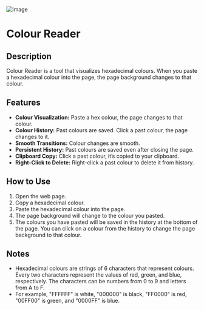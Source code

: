 ![image](https://github.com/qzxtu/Colour-Reader/assets/69091361/98c68239-ccb7-4997-a040-8e2d61e4b2b3)
# Colour Reader

## Description
Colour Reader is a tool that visualizes hexadecimal colours. When you paste a hexadecimal colour into the page, the page background changes to that colour.

## Features
- **Colour Visualization:** Paste a hex colour, the page changes to that colour.
- **Colour History:** Past colours are saved. Click a past colour, the page changes to it.
- **Smooth Transitions:** Colour changes are smooth.
- **Persistent History:** Past colours are saved even after closing the page.
- **Clipboard Copy:** Click a past colour, it’s copied to your clipboard.
- **Right-Click to Delete:** Right-click a past colour to delete it from history.

## How to Use
1. Open the web page.
2. Copy a hexadecimal colour.
3. Paste the hexadecimal colour into the page.
4. The page background will change to the colour you pasted.
5. The colours you have pasted will be saved in the history at the bottom of the page. You can click on a colour from the history to change the page background to that colour.

## Notes
- Hexadecimal colours are strings of 6 characters that represent colours. Every two characters represent the values of red, green, and blue, respectively. The characters can be numbers from 0 to 9 and letters from A to F.
- For example, "FFFFFF" is white, "000000" is black, "FF0000" is red, "00FF00" is green, and "0000FF" is blue.
